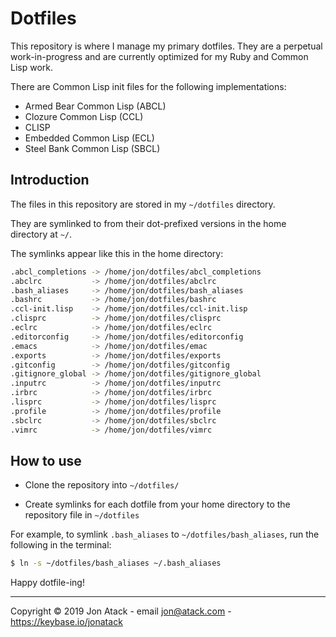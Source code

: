 # Dotfiles

This repository is where I manage my primary dotfiles. They are a perpetual work-in-progress and are currently optimized for my Ruby and Common Lisp work.

There are Common Lisp init files for the following implementations:

- Armed Bear Common Lisp (ABCL)
- Clozure Common Lisp (CCL)
- CLISP
- Embedded Common Lisp (ECL)
- Steel Bank Common Lisp (SBCL)


## Introduction

The files in this repository are stored in my `~/dotfiles` directory.

They are symlinked to from their dot-prefixed versions in the home directory at `~/`.

The symlinks appear like this in the home directory:

```bash
.abcl_completions -> /home/jon/dotfiles/abcl_completions
.abclrc           -> /home/jon/dotfiles/abclrc
.bash_aliases     -> /home/jon/dotfiles/bash_aliases
.bashrc           -> /home/jon/dotfiles/bashrc
.ccl-init.lisp    -> /home/jon/dotfiles/ccl-init.lisp
.clisprc          -> /home/jon/dotfiles/clisprc
.eclrc            -> /home/jon/dotfiles/eclrc
.editorconfig     -> /home/jon/dotfiles/editorconfig
.emacs            -> /home/jon/dotfiles/emac
.exports          -> /home/jon/dotfiles/exports
.gitconfig        -> /home/jon/dotfiles/gitconfig
.gitignore_global -> /home/jon/dotfiles/gitignore_global
.inputrc          -> /home/jon/dotfiles/inputrc
.irbrc            -> /home/jon/dotfiles/irbrc
.lisprc           -> /home/jon/dotfiles/lisprc
.profile          -> /home/jon/dotfiles/profile
.sbclrc           -> /home/jon/dotfiles/sbclrc
.vimrc            -> /home/jon/dotfiles/vimrc
```

## How to use

- Clone the repository into `~/dotfiles/`

- Create symlinks for each dotfile from your home directory to the repository file in `~/dotfiles`

For example, to symlink `.bash_aliases` to `~/dotfiles/bash_aliases`, run the following in the terminal:

```bash
$ ln -s ~/dotfiles/bash_aliases ~/.bash_aliases
```

Happy dotfile-ing!

------------------------------------------------------------------------------

Copyright © 2019 Jon Atack - email jon@atack.com - https://keybase.io/jonatack

